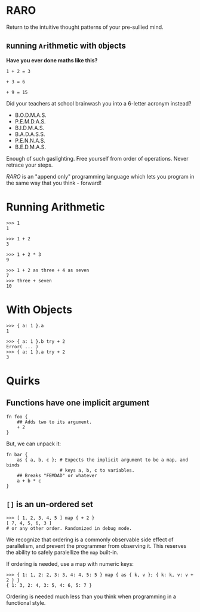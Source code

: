 # RARO

Return to the intuitive thought patterns of your pre-sullied mind.

## `R`unning `Ar`ithmetic with `O`bjects

**Have you ever done maths like this?**

```
1 + 2 = 3

+ 3 = 6

+ 9 = 15
```

Did your teachers at school brainwash you into a 6-letter acronym instead?

- B.O.D.M.A.S.
- P.E.M.D.A.S.
- B.I.D.M.A.S.
- B.A.D.A.S.S.
- P.E.N.N.A.S.
- B.E.D.M.A.S.

Enough of such gaslighting. Free yourself from order of operations. Never
retrace your steps.

*RARO* is an "append only" programming language which lets you program in the same
way that you think - forward!

# Running Arithmetic

```
>>> 1
1
```

```
>>> 1 + 2
3
```

```
>>> 1 + 2 * 3
9
```

```
>>> 1 + 2 as three + 4 as seven
7
>>> three + seven
10
```

# With Objects

```
>>> { a: 1 }.a
1
```

```
>>> { a: 1 }.b try + 2
Error( ... )
>>> { a: 1 }.a try + 2
3
```

# Quirks

## Functions have one implicit argument

```
fn foo {
    ## Adds two to its argument.
    + 2
}
```

But, we can unpack it:

```
fn bar {
    as { a, b, c }; # Expects the implicit argument to be a map, and binds
                    # keys a, b, c to variables.
    ## Breaks "FEMDAD" or whatever
    a + b * c
}
```

## `[]` is an un-ordered set

```
>>> [ 1, 2, 3, 4, 5 ] map { + 2 }
[ 7, 4, 5, 6, 3 ]
# or any other order. Randomized in debug mode.
```

We recognize that ordering is a commonly observable side effect of parallelism,
and prevent the programmer from observing it. This reserves the ability to safely
paralellize the `map` built-in.

If ordering is needed, use a map with numeric keys:

```
>>> { 1: 1, 2: 2, 3: 3, 4: 4, 5: 5 } map { as { k, v }; { k: k, v: v + 2 } }
{ 1: 3, 2: 4, 3: 5, 4: 6, 5: 7 }
```

Ordering is needed much less than you think when programming in a functional
style.
